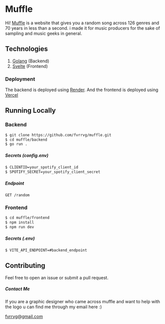 # Muffle

Hi! [Muffle](https://muffle.vercel.app) is a website that gives you a random song across 126 genres and 70 years in less than a second. i made it for music producers for the sake of sampling and music geeks in general.


## Technologies

 1. [Golang](https://go.dev) (Backend)
 2. [Svelte](https://svelte.dev) (Frontend)

### Deployment

The backend is deployed using [Render](https://render.com). And the frontend is deployed using [Vercel](https://vercel.com)


## Running Locally

### Backend

```bash
$ git clone https://github.com/fvrrvg/muffle.git
$ cd muffle/backend
$ go run .
```

##### Secrets (config.env)

```bash
$ CLIENTID=your_spotify_client_id
$ SPOTIFY_SECRET=your_spotify_client_secret
```

##### Endpoint

```http
GET /random
```


### Frontend

```bash
$ cd muffle/frontend
$ npm install
$ npm run dev
```

##### Secrets (.env)

```bash
$ VITE_API_ENDPOINT=#backend_endpoint
```

## Contributing
Feel free to open an issue or submit a pull request.

##### Contact Me

If you are a graphic designer who came across muffle and want to help with the logo u can find me through my email here :)

[fvrrvg@gmail.com](mailto:fvrrvg@gmail.com)
